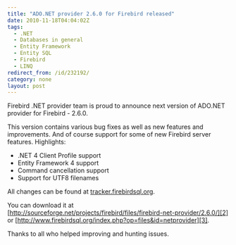 ```yaml
---
title: "ADO.NET provider 2.6.0 for Firebird released"
date: 2010-11-18T04:04:02Z
tags:
  - .NET
  - Databases in general
  - Entity Framework
  - Entity SQL
  - Firebird
  - LINQ
redirect_from: /id/232192/
category: none
layout: post
---
```

Firebird .NET provider team is proud to announce next version of ADO.NET provider for Firebird - 2.6.0.

This version contains various bug fixes as well as new features and improvements. And of course support for some of new Firebird server features. Highlights:

* .NET 4 Client Profile support
* Entity Framework 4 support
* Command cancellation support
* Support for UTF8 filenames

All changes can be found at [tracker.firebirdsql.org][1].

You can download it at [http://sourceforge.net/projects/firebird/files/firebird-net-provider/2.6.0/][2] or [http://www.firebirdsql.org/index.php?op=files&id=netprovider][3].

Thanks to all who helped improving and hunting issues.

[1]: http://tracker.firebirdsql.org/secure/IssueNavigator.jspa?reset=true&&pid=10003&fixfor=10371&status=5&status=6&sorter/field=issuekey&sorter/order=DESC
[2]: http://sourceforge.net/projects/firebird/files/firebird-net-provider/2.6.0/
[3]: http://www.firebirdsql.org/index.php?op=files&id=netprovider